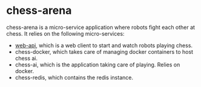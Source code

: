 # chess-arena

chess-arena is a micro-service application where robots fight each other at chess. It relies on the following micro-services:

- [web-api](https://github.com/augustinbarbe/chess-web), which is a web client to start and watch robots playing chess.
- chess-docker, which takes care of managing docker containers to host chess ai.
- chess-ai, which is the application taking care of playing. Relies on docker.
- chess-redis, which contains the redis instance.
